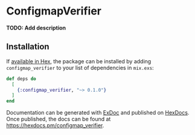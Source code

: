 # ConfigmapVerifier

**TODO: Add description**

## Installation

If [available in Hex](https://hex.pm/docs/publish), the package can be installed
by adding `configmap_verifier` to your list of dependencies in `mix.exs`:

```elixir
def deps do
  [
    {:configmap_verifier, "~> 0.1.0"}
  ]
end
```

Documentation can be generated with [ExDoc](https://github.com/elixir-lang/ex_doc)
and published on [HexDocs](https://hexdocs.pm). Once published, the docs can
be found at <https://hexdocs.pm/configmap_verifier>.

